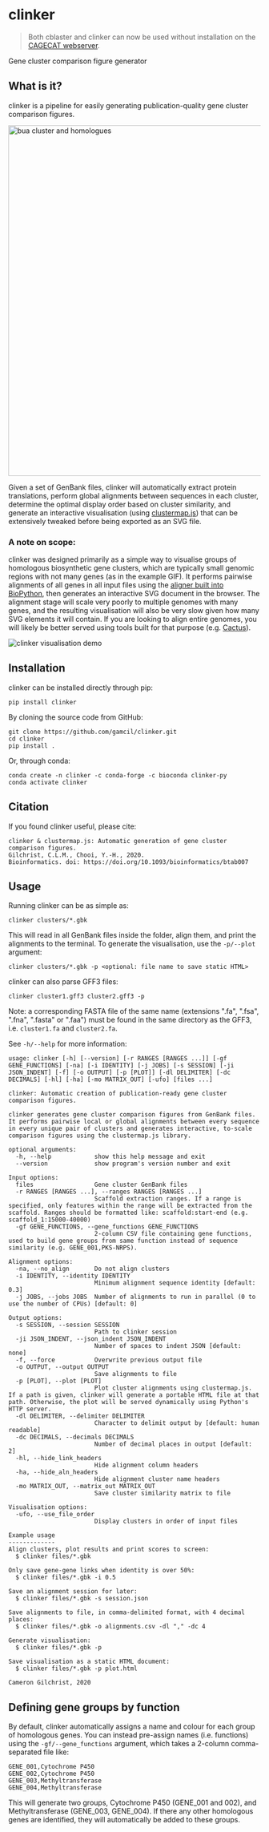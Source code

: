 # clinker

>Both cblaster and clinker can now be used without installation on the [CAGECAT webserver](http://cagecat.bioinformatics.nl/).

Gene cluster comparison figure generator

## What is it?
clinker is a pipeline for easily generating publication-quality gene cluster
comparison figures.

<img src="images/figure.png" alt="bua cluster and homologues" width=700>

Given a set of GenBank files, clinker will automatically extract protein translations,
perform global alignments between sequences in each cluster, determine the
optimal display order based on cluster similarity, and generate an interactive
visualisation (using [clustermap.js](https://github.com/gamcil/clustermap.js))
that can be extensively tweaked before being exported as an SVG file.

### A note on scope:
clinker was designed primarily as a simple way to visualise groups of homologous
biosynthetic gene clusters, which are typically small genomic regions with not many genes
(as in the example GIF). It performs pairwise alignments of all genes in all input files using
the [aligner built into BioPython](https://biopython.org/docs/1.76/api/Bio.Align.html#Bio.Align.PairwiseAligner),
then generates an interactive SVG document in the browser.
The alignment stage will scale very poorly to multiple genomes with many genes, and the resulting
visualisation will also be very slow given how many SVG elements it will contain.
If you are looking to align entire genomes, you will likely be better served using 
tools built for that purpose (e.g. [Cactus](https://github.com/ComparativeGenomicsToolkit/cactus)).

![clinker visualisation demo](images/demo.gif)

## Installation
clinker can be installed directly through pip:

`pip install clinker`

By cloning the source code from GitHub:

```
git clone https://github.com/gamcil/clinker.git
cd clinker
pip install .
```

Or, through conda:

```
conda create -n clinker -c conda-forge -c bioconda clinker-py
conda activate clinker
```

## Citation
If you found clinker useful, please cite:
```
clinker & clustermap.js: Automatic generation of gene cluster comparison figures.
Gilchrist, C.L.M., Chooi, Y.-H., 2020.
Bioinformatics. doi: https://doi.org/10.1093/bioinformatics/btab007
```

## Usage
Running clinker can be as simple as:

`clinker clusters/*.gbk`

This will read in all GenBank files inside the folder, align them, and print
the alignments to the terminal. To generate the visualisation, use the `-p/--plot`
argument: 

`clinker clusters/*.gbk -p <optional: file name to save static HTML>`

clinker can also parse GFF3 files:

`clinker cluster1.gff3 cluster2.gff3 -p`

Note: a corresponding FASTA file of the same name (extensions ".fa", ".fsa", ".fna", ".fasta" or ".faa") must
be found in the same directory as the GFF3, i.e. `cluster1.fa` and `cluster2.fa`.

See `-h/--help` for more information:

```
usage: clinker [-h] [--version] [-r RANGES [RANGES ...]] [-gf GENE_FUNCTIONS] [-na] [-i IDENTITY] [-j JOBS] [-s SESSION] [-ji JSON_INDENT] [-f] [-o OUTPUT] [-p [PLOT]] [-dl DELIMITER] [-dc DECIMALS] [-hl] [-ha] [-mo MATRIX_OUT] [-ufo] [files ...]

clinker: Automatic creation of publication-ready gene cluster comparison figures.

clinker generates gene cluster comparison figures from GenBank files. It performs pairwise local or global alignments between every sequence in every unique pair of clusters and generates interactive, to-scale comparison figures using the clustermap.js library.

optional arguments:
  -h, --help            show this help message and exit
  --version             show program's version number and exit

Input options:
  files                 Gene cluster GenBank files
  -r RANGES [RANGES ...], --ranges RANGES [RANGES ...]
                        Scaffold extraction ranges. If a range is specified, only features within the range will be extracted from the scaffold. Ranges should be formatted like: scaffold:start-end (e.g. scaffold_1:15000-40000)
  -gf GENE_FUNCTIONS, --gene_functions GENE_FUNCTIONS
                        2-column CSV file containing gene functions, used to build gene groups from same function instead of sequence similarity (e.g. GENE_001,PKS-NRPS).

Alignment options:
  -na, --no_align       Do not align clusters
  -i IDENTITY, --identity IDENTITY
                        Minimum alignment sequence identity [default: 0.3]
  -j JOBS, --jobs JOBS  Number of alignments to run in parallel (0 to use the number of CPUs) [default: 0]

Output options:
  -s SESSION, --session SESSION
                        Path to clinker session
  -ji JSON_INDENT, --json_indent JSON_INDENT
                        Number of spaces to indent JSON [default: none]
  -f, --force           Overwrite previous output file
  -o OUTPUT, --output OUTPUT
                        Save alignments to file
  -p [PLOT], --plot [PLOT]
                        Plot cluster alignments using clustermap.js. If a path is given, clinker will generate a portable HTML file at that path. Otherwise, the plot will be served dynamically using Python's HTTP server.
  -dl DELIMITER, --delimiter DELIMITER
                        Character to delimit output by [default: human readable]
  -dc DECIMALS, --decimals DECIMALS
                        Number of decimal places in output [default: 2]
  -hl, --hide_link_headers
                        Hide alignment column headers
  -ha, --hide_aln_headers
                        Hide alignment cluster name headers
  -mo MATRIX_OUT, --matrix_out MATRIX_OUT
                        Save cluster similarity matrix to file

Visualisation options:
  -ufo, --use_file_order
                        Display clusters in order of input files

Example usage
-------------
Align clusters, plot results and print scores to screen:
  $ clinker files/*.gbk

Only save gene-gene links when identity is over 50%:
  $ clinker files/*.gbk -i 0.5

Save an alignment session for later:
  $ clinker files/*.gbk -s session.json

Save alignments to file, in comma-delimited format, with 4 decimal places:
  $ clinker files/*.gbk -o alignments.csv -dl "," -dc 4

Generate visualisation:
  $ clinker files/*.gbk -p

Save visualisation as a static HTML document:
  $ clinker files/*.gbk -p plot.html

Cameron Gilchrist, 2020
```

## Defining gene groups by function

By default, clinker automatically assigns a name and colour for each group of homologous genes.
You can instead pre-assign names (i.e. functions) using the `-gf/--gene_functions` argument, which
takes a 2-column comma-separated file like:

```
GENE_001,Cytochrome P450 
GENE_002,Cytochrome P450 
GENE_003,Methyltransferase
GENE_004,Methyltransferase
```

This will generate two groups, Cytochrome P450 (GENE_001 and 002), and Methyltransferase (GENE_003, GENE_004).
If there any other homologous genes are identified, they will automatically be added to these groups.
